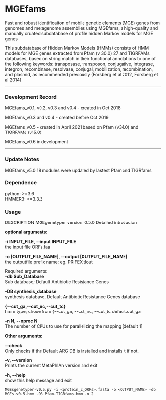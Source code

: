 

<!--
 * @Author: zhangguoqing
 * @Date: 2021-04-21 14:37:48
 * @LastEditTime: 2021-04-22 20:50:49
-->


# MGEfams
Fast and robust identificaiton of mobile genetic elements (MGE) genes from genomes and metagenome assemblies using MGEfams, a high-quality and manually cruated subdatabase of profile hidden Markov models for MGE genes


This subdatabase of Hidden Markov Models (HMMs) consists of HMM models for MGE genes extracted from Pfam (v 30.0) 27 and TIGRFAMs databases, based on string match in their functional annotations to one of the following keywords: transposase, transposon, conjugative, integrase, integron, recombinase, resolvase, conjugal, mobilization, recombination, and plasmid, as recommended previously (Forsberg et al 2012, Forsberg et al 2014)

---
### Development Record  

MGEfams_v0.1, v0.2, v0.3 and v0.4 - created in Oct 2018 

MGEfams_v0.3 and v0.4 - created before Oct 2019 

MGEfams_v0.5 - created in April 2021 based on Pfam (v34.0) and TIGRFAMs (v15.0)

MGEfams_v0.6 in development  

---

### Update Notes
MGEfams_v5.0 18 modules were updated by lastest Pfam and TIGRfams



### Dependence
python: >=3.6  
HMMER3: >=3.3.2



### Usage

DESCRIPTION
MGEgenetyper version: 0.5.0
Detailed introducion

**optional arguments:**  
  
  **-i INPUT_FILE, --input INPUT_FILE**  
    the input file ORFs.faa  

  **-o [OUTPUT_FILE_NAME], --output [OUTPUT_FILE_NAME]**  
    the outputfile prefix name: eg. PRIFEX.tlout  


Required arguments:  
  **-db Sub_Database**  
  Sub database; Default Antibiotic Resistance Genes  
  
  **-DB synthesis_database**  
    synthesis database, Default Antibiotic Resistance Genes database  

  **{--cut_ga,--cut_nc,--cut_tc}**  
    hmm type; chose from {--cut_ga, --cut_nc, --cut_tc default:cut_ga  
  
  **-n N, --nproc N**  
  The number of CPUs to use for parallelizing the mapping [default 1]  


**Other arguments:**   
 
  **--check**  
   Only checks if the Default ARG DB is installed and installs it if not.
 
  **-v, --version**  
    Prints the current MetaPhlAn version and exit
 
  **-h, --help**  
    show this help message and exit


```
MGEsgenetyper-v0.5.py -i <protein_c_ORFs>.fasta -o <OUTPUT_NAME> -db MGEs.v0.5.hmm -DB Pfam-TIGRfams.hmm -n 2
```
